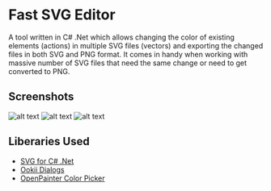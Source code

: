 # Fast SVG Editor

A tool written in C# .Net which allows changing the color of existing elements (actions) in multiple SVG files (vectors) and exporting the changed files in both SVG and PNG format.
It comes in handy when working with massive number of SVG files that need the same change or need to get converted to PNG.

## Screenshots
![alt text](https://github.com/morbidgames/fast-svg-editor/blob/master/screenshots/sc1.jpg "Fast SVG Editor")
![alt text](https://github.com/morbidgames/fast-svg-editor/blob/master/screenshots/sc2.jpg "Fast SVG Editor")
![alt text](https://github.com/morbidgames/fast-svg-editor/blob/master/screenshots/sc3.jpg "Fast SVG Editor")

## Liberaries Used
* [SVG for C# .Net](https://github.com/vvvv/SVG)
* [Ookii Dialogs](http://www.ookii.org/Software/Dialogs/)
* [OpenPainter Color Picker](https://pscolorpicker.codeplex.com/)

